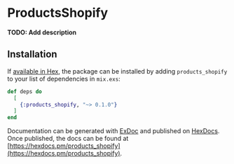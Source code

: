 # ProductsShopify

**TODO: Add description**

## Installation

If [available in Hex](https://hex.pm/docs/publish), the package can be installed
by adding `products_shopify` to your list of dependencies in `mix.exs`:

```elixir
def deps do
  [
    {:products_shopify, "~> 0.1.0"}
  ]
end
```

Documentation can be generated with [ExDoc](https://github.com/elixir-lang/ex_doc)
and published on [HexDocs](https://hexdocs.pm). Once published, the docs can
be found at [https://hexdocs.pm/products_shopify](https://hexdocs.pm/products_shopify).

